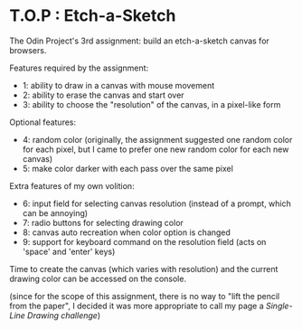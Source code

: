 # T.O.P : Etch-a-Sketch
The Odin Project's 3rd assignment: build an etch-a-sketch canvas for browsers.

Features required by the assignment:
- 1: ability to draw in a canvas with mouse movement
- 2: ability to erase the canvas and start over
- 3: ability to choose the "resolution" of the canvas, in a pixel-like form

Optional features:
- 4: random color (originally, the assignment suggested one random color for each pixel, but I came to prefer one new random color for each new canvas)
- 5: make color darker with each pass over the same pixel

Extra features of my own volition:
- 6: input field for selecting canvas resolution (instead of a prompt, which can be annoying)
- 7: radio buttons for selecting drawing color 
- 8: canvas auto recreation when color option is changed
- 9: support for keyboard command on the resolution field (acts on 'space' and 'enter' keys)

Time to create the canvas (which varies with resolution) and the current drawing color can be accessed on the console.

(since for the scope of this assignment, there is no way to "lift the pencil from the paper", I decided it was more appropriate to call my page a *Single-Line Drawing challenge*)